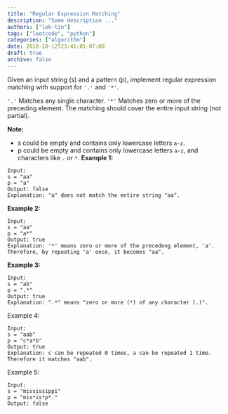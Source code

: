 ```yaml
---
title: "Regular Expression Matching"
description: "Some description ..."
authors: ["lek-tin"]
tags: ["leetcode", "python"]
categories: ["algorithm"]
date: 2018-10-12T23:41:01-07:00
draft: true
archive: false
---
```

Given an input string (s) and a pattern (p), implement regular expression matching with support for `'.'` and `'*'`.

`'.'` Matches any single character.
`'*'` Matches zero or more of the preceding element.
The matching should cover the entire input string (not partial).

**Note:**
- s could be empty and contains only lowercase letters `a-z`.
- p could be empty and contains only lowercase letters `a-z`, and characters like `.` or `*`.
**Example 1:**
```
Input:
s = "aa"
p = "a"
Output: false
Explanation: "a" does not match the entire string "aa".
```
**Example 2:**
```
Input:
s = "aa"
p = "a*"
Output: true
Explanation: '*' means zero or more of the precedeng element, 'a'. Therefore, by repeating 'a' once, it becomes "aa".
```
**Example 3:**
```
Input:
s = "ab"
p = ".*"
Output: true
Explanation: ".*" means "zero or more (*) of any character (.)".
```
Example 4:
```
Input:
s = "aab"
p = "c*a*b"
Output: true
Explanation: c can be repeated 0 times, a can be repeated 1 time. Therefore it matches "aab".
```
Example 5:
```
Input:
s = "mississippi"
p = "mis*is*p*."
Output: false
```
